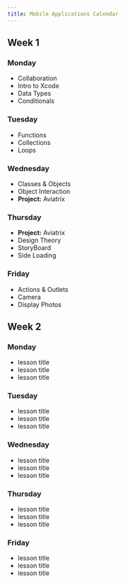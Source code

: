 ```yaml
---
title: Mobile Applications Calendar
---
```


<section class="week-card">
    <h2>Week 1</h2>
    <section class="day-cards">
      <article class="day-card">
        <h3>Monday</h3>
        <ul>
          <li>Collaboration</li>
          <li>Intro to Xcode</li>
          <li>Data Types</li>
          <li>Conditionals</li>
        </ul>
      </article>
        <article class="day-card">
        <h3>Tuesday</h3>
        <ul>
          <li>Functions</li>
          <li>Collections</li>
          <li>Loops</li>
        </ul>
      </article>
        <article class="day-card">
        <h3>Wednesday</h3>
        <ul>
          <li>Classes & Objects</li>
          <li>Object Interaction</li>
          <li><strong>Project:</strong> Aviatrix</li>
        </ul>
      </article>
        <article class="day-card">
        <h3>Thursday</h3>
        <ul>
          <li><strong>Project:</strong> Aviatrix</li>
          <li>Design Theory</li>
          <li>StoryBoard</li>
          <li>Side Loading</li>
        </ul>
      </article>
        <article class="day-card">
        <h3>Friday</h3>
        <ul>
          <li>Actions & Outlets</li>
          <li>Camera</li>
          <li>Display Photos</li>
        </ul>
      </article>
    </section>
  </section>

  <section class="week-card">
    <h2>Week 2</h2>
      <section class="day-cards">
        <article class="day-card">
        <h3>Monday</h3>
        <ul>
          <li>lesson title</li>
          <li>lesson title</li>
          <li>lesson title</li>
        </ul>
      </article>
        <article class="day-card">
        <h3>Tuesday</h3>
        <ul>
          <li>lesson title</li>
          <li>lesson title</li>
          <li>lesson title</li>
        </ul>
      </article>
        <article class="day-card">
        <h3>Wednesday</h3>
        <ul>
          <li>lesson title</li>
          <li>lesson title</li>
          <li>lesson title</li>
        </ul>
      </article>
        <article class="day-card">
        <h3>Thursday</h3>
        <ul>
          <li>lesson title</li>
          <li>lesson title</li>
          <li>lesson title</li>
        </ul>
      </article>
        <article class="day-card">
        <h3>Friday</h3>
        <ul>
          <li>lesson title</li>
          <li>lesson title</li>
          <li>lesson title</li>
        </ul>
      </article>
    </section>
  </section>

